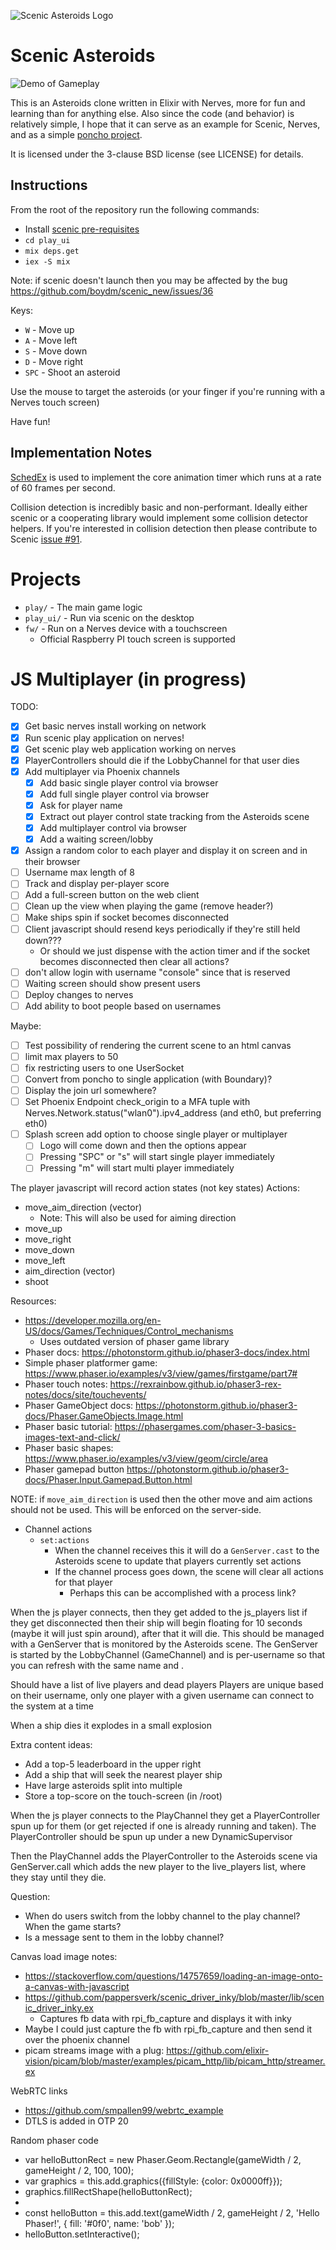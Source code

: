 ![Scenic Asteroids Logo](asteroids_r2_full.png)

# Scenic Asteroids

![Demo of Gameplay](game_demo.gif)

This is an Asteroids clone written in Elixir with Nerves, more for fun and
learning than for anything else. Also since the code (and behavior) is
relatively simple, I hope that it can serve as an example for Scenic, Nerves,
and as a simple [poncho
project](https://embedded-elixir.com/post/2017-05-19-poncho-projects/).

It is licensed under the 3-clause BSD license (see LICENSE) for details.

## Instructions

From the root of the repository run the following commands:
* Install [scenic pre-requisites](https://github.com/boydm/scenic_new#install-prerequisites)
* `cd play_ui`
* `mix deps.get`
* `iex -S mix`

Note: if scenic doesn't launch then you may be affected by the bug https://github.com/boydm/scenic_new/issues/36

Keys:
* `W` - Move up
* `A` - Move left
* `S` - Move down
* `D` - Move right
* `SPC` - Shoot an asteroid

Use the mouse to target the asteroids (or your finger if you're running with a
Nerves touch screen)

Have fun!

## Implementation Notes

[SchedEx](https://github.com/SchedEx/SchedEx) is used to implement the core
animation timer which runs at a rate of 60 frames per second.

Collision detection is incredibly basic and non-performant. Ideally either
scenic or a cooperating library would implement some collision detector helpers.
If you're interested in collision detection then please contribute to Scenic
[issue #91](https://github.com/boydm/scenic/issues/91).

# Projects

* `play/` - The main game logic
* `play_ui/` - Run via scenic on the desktop
* `fw/` - Run on a Nerves device with a touchscreen
  * Official Raspberry PI touch screen is supported

# JS Multiplayer (in progress)

TODO:
* [x] Get basic nerves install working on network
* [x] Run scenic play application on nerves!
* [x] Get scenic play web application working on nerves
* [x] PlayerControllers should die if the LobbyChannel for that user dies
* [x] Add multiplayer via Phoenix channels
  * [x] Add basic single player control via browser
  * [x] Add full single player control via browser
  * [x] Ask for player name
  * [x] Extract out player control state tracking from the Asteroids scene
  * [x] Add multiplayer control via browser
  * [x] Add a waiting screen/lobby
* [x] Assign a random color to each player and display it on screen and in their browser
* [ ] Username max length of 8
* [ ] Track and display per-player score
* [ ] Add a full-screen button on the web client
* [ ] Clean up the view when playing the game (remove header?)
* [ ] Make ships spin if socket becomes disconnected
* [ ] Client javascript should resend keys periodically if they're still held down???
  * Or should we just dispense with the action timer and if the socket becomes disconnected then clear all actions?
* [ ] don't allow login with username "console" since that is reserved
* [ ] Waiting screen should show present users
* [ ] Deploy changes to nerves
* [ ] Add ability to boot people based on usernames

Maybe:
* [ ] Test possibility of rendering the current scene to an html canvas
* [ ] limit max players to 50
* [ ] fix restricting users to one UserSocket
* [ ] Convert from poncho to single application (with Boundary)?
* [ ] Display the join url somewhere?
* [ ] Set Phoenix Endpoint check_origin to a MFA tuple with Nerves.Network.status("wlan0").ipv4_address (and eth0, but preferring eth0)
* [ ] Splash screen add option to choose single player or multiplayer
  * [ ] Logo will come down and then the options appear
  * [ ] Pressing "SPC" or "s" will start single player immediately
  * [ ] Pressing "m" will start multi player immediately

The player javascript will record action states (not key states)
Actions:
* move_aim_direction (vector)
  * Note: This will also be used for aiming direction
* move_up
* move_right
* move_down
* move_left
* aim_direction (vector)
* shoot

Resources:
* https://developer.mozilla.org/en-US/docs/Games/Techniques/Control_mechanisms
  * Uses outdated version of phaser game library
* Phaser docs: https://photonstorm.github.io/phaser3-docs/index.html
* Simple phaser platformer game: https://www.phaser.io/examples/v3/view/games/firstgame/part7#
* Phaser touch notes: https://rexrainbow.github.io/phaser3-rex-notes/docs/site/touchevents/
* Phaser GameObject docs: https://photonstorm.github.io/phaser3-docs/Phaser.GameObjects.Image.html
* Phaser basic tutorial: https://phasergames.com/phaser-3-basics-images-text-and-click/
* Phaser basic shapes: https://www.phaser.io/examples/v3/view/geom/circle/area
* Phaser gamepad button https://photonstorm.github.io/phaser3-docs/Phaser.Input.Gamepad.Button.html

NOTE: if `move_aim_direction` is used then the other move and aim actions should
not be used. This will be enforced on the server-side.

* Channel actions
  * `set:actions`
    * When the channel receives this it will do a `GenServer.cast` to the Asteroids scene to update that players currently set actions
    * If the channel process goes down, the scene will clear all actions for that player
      * Perhaps this can be accomplished with a process link?


When the js player connects, then they get added to the js_players list if they get disconnected then their ship will begin floating for 10 seconds (maybe it will just spin around), after that it will die. This should be managed with a GenServer that is monitored by the Asteroids scene. The GenServer is started by the LobbyChannel (GameChannel) and is per-username so that you can refresh with the same name and .

Should have a list of live players and dead players
Players are unique based on their username, only one player with a given username can connect to the system at a time

When a ship dies it explodes in a small explosion

Extra content ideas:
* Add a top-5 leaderboard in the upper right
* Add a ship that will seek the nearest player ship
* Have large asteroids split into multiple
* Store a top-score on the touch-screen (in /root)

When the js player connects to the PlayChannel they get a PlayerController spun up for them (or get rejected if one is already running and taken). The PlayerController should be spun up under a new DynamicSupervisor

Then the PlayChannel adds the PlayerController to the Asteroids scene via GenServer.call which adds the new player to the live_players list, where they stay until they die.

Question:
* When do users switch from the lobby channel to the play channel? When the game starts?
* Is a message sent to them in the lobby channel?

Canvas load image notes:
* https://stackoverflow.com/questions/14757659/loading-an-image-onto-a-canvas-with-javascript
* https://github.com/pappersverk/scenic_driver_inky/blob/master/lib/scenic_driver_inky.ex
  * Captures fb data with rpi_fb_capture and displays it with inky
* Maybe I could just capture the fb with rpi_fb_capture and then send it over the phoenix channel
* picam streams image with a plug: https://github.com/elixir-vision/picam/blob/master/examples/picam_http/lib/picam_http/streamer.ex

WebRTC links
* https://github.com/smpallen99/webrtc_example
* DTLS is added in OTP 20

Random phaser code

+  var helloButtonRect = new Phaser.Geom.Rectangle(gameWidth / 2, gameHeight / 2, 100, 100);
+  var graphics = this.add.graphics({fillStyle: {color: 0x0000ff}});
+  graphics.fillRectShape(helloButtonRect);
+
+  const helloButton = this.add.text(gameWidth / 2, gameHeight / 2, 'Hello Phaser!', { fill: '#0f0', name: 'bob' });
+  helloButton.setInteractive();
